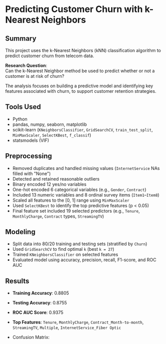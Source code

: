 # Predicting Customer Churn with k-Nearest Neighbors

## Summary

This project uses the k-Nearest Neighbors (kNN) classification algorithm to predict customer churn from telecom data.

**Research Question**:  
Can the k-Nearest Neighbor method be used to predict whether or not a customer is at risk of churn?

The analysis focuses on building a predictive model and identifying key features associated with churn, to support customer retention strategies.

## Tools Used

- Python
- pandas, numpy, seaborn, matplotlib
- scikit-learn (`KNeighborsClassifier`, `GridSearchCV`, `train_test_split`, `MinMaxScaler`, `SelectKBest`, `f_classif`)
- statsmodels (VIF)

## Preprocessing

- Removed duplicates and handled missing values (`InternetService` NAs filled with "None")
- Detected and retained reasonable outliers
- Binary encoded 12 yes/no variables
- One-hot encoded 6 categorical variables (e.g., `Gender`, `Contract`)
- Included 13 numeric variables and 8 ordinal survey items (`Item1`–`Item8`)
- Scaled all features to the [0, 1] range using `MinMaxScaler`
- Used `SelectKBest` to identify the top predictive features (p < 0.05)
- Final feature set included 19 selected predictors (e.g., `Tenure`, `MonthlyCharge`, `Contract` types, `StreamingTV`)

## Modeling

- Split data into 80/20 training and testing sets (stratified by `Churn`)
- Used `GridSearchCV` to find optimal `k` (best `k = 27`)
- Trained `KNeighborsClassifier` on selected features
- Evaluated model using accuracy, precision, recall, F1-score, and ROC AUC

## Results

- **Training Accuracy**: 0.8805  
- **Testing Accuracy**: 0.8755  
- **ROC AUC Score**: 0.9375  
- **Top Features**: `Tenure`, `MonthlyCharge`, `Contract_Month-to-month`, `StreamingTV`, `Multiple`, `InternetService_Fiber Optic`

- Confusion Matrix:
